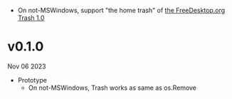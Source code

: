 - On not-MSWindows, support "the home trash" of [the FreeDesktop.org Trash 1.0][freedesktop]

[freedesktop]: https://specifications.freedesktop.org/trash-spec/trashspec-1.0.html

v0.1.0
======
Nov 06 2023

- Prototype
    - On not-MSWindows, Trash works as same as os.Remove
